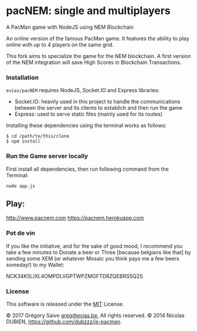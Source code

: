 # pacNEM: single and multiplayers

A PacMan game with NodeJS using NEM Blockchain

An online version of the famous PacMan game. It features the ability to play online with up to 4 players on the same grid.

This fork aims to specialize the game for the NEM blockchain. A first version of the NEM integration will save High Scores
in Blockchain Transactions.

### Installation

```evias/pacNEM``` requires NodeJS, Socket.IO and Express libraries:
- Socket.IO: heavily used in this project to handle the communications between the server and its clients to establich and then run the game
- Express: used to serve static files (mainly used for its routes)

Installing these dependencies using the terminal works as follows:
```
$ cd /path/to/this/clone
$ npm install
```

### Run the Game server locally

First install all dependencies, then run following command from the Terminal:

```
node app.js
```

## Play:

http://www.pacnem.com
https://pacnem.herokuapp.com

### Pot de vin

If you like the initiative, and for the sake of good mood, I recommend you take a few minutes to Donate a beer or Three [because belgians like that] by sending some XEM (or whatever Mosaic you think pays me a few beers someday!) to my Wallet:

NCK34K5LIXL4OMPDLVGPTWPZMGFTDRZQEBRS5Q2S

### License

This software is released under the [MIT](LICENSE) License.

© 2017 Grégory Saive greg@evias.be, All rights reserved.
© 2014 Nicolas DUBIEN, https://github.com/dubzzz/js-pacman.

